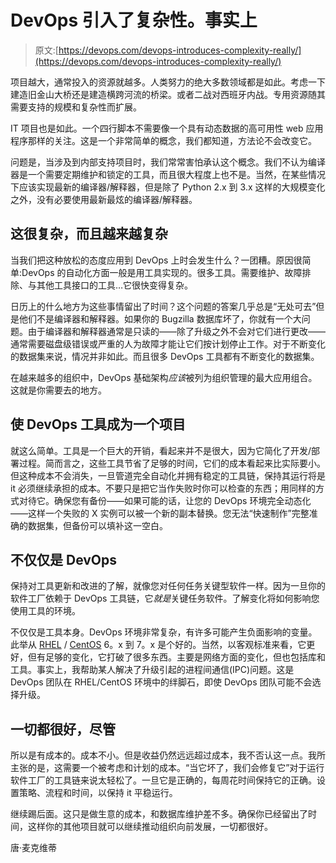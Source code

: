 # DevOps 引入了复杂性。事实上

> 原文:[https://devops.com/devops-introduces-complexity-really/](https://devops.com/devops-introduces-complexity-really/)

项目越大，通常投入的资源就越多。人类努力的绝大多数领域都是如此。考虑一下建造旧金山大桥还是建造横跨河流的桥梁。或者二战对西班牙内战。专用资源随其需要支持的规模和复杂性而扩展。

IT 项目也是如此。一个四行脚本不需要像一个具有动态数据的高可用性 web 应用程序那样的关注。这是一个非常简单的概念，我们都知道，方法论不会改变它。

问题是，当涉及到内部支持项目时，我们常常害怕承认这个概念。我们不认为编译器是一个需要定期维护和锁定的工具，而且很大程度上也不是。当然，在某些情况下应该实现最新的编译器/解释器，但是除了 Python 2.x 到 3.x 这样的大规模变化之外，没有必要使用最新最炫的编译器/解释器。

## **这很复杂，而且越来越复杂**

当我们把这种放松的态度应用到 DevOps 上时会发生什么？一团糟。原因很简单:DevOps 的自动化方面一般是用工具实现的。很多工具。需要维护、故障排除、与其他工具接口的工具…它很快变得复杂。

日历上的什么地方为这些事情留出了时间？这个问题的答案几乎总是“无处可去”但是他们不是编译器和解释器。如果你的 Bugzilla 数据库坏了，你就有一个大问题。由于编译器和解释器通常是只读的——除了升级之外不会对它们进行更改——通常需要磁盘级错误或严重的人为故障才能让它们按计划停止工作。对于不断变化的数据集来说，情况并非如此。而且很多 DevOps 工具都有不断变化的数据集。

在越来越多的组织中，DevOps 基础架构*应该*被列为组织管理的最大应用组合。这就是你需要去的地方。

## **使 DevOps 工具成为一个项目**

就这么简单。工具是一个巨大的开销，看起来并不是很大，因为它简化了开发/部署过程。简而言之，这些工具节省了足够的时间，它们的成本看起来比实际要小。但这种成本不会消失，一旦管道完全自动化并拥有稳定的工具链，保持其运行将是 it 必须继续承担的成本。不要只是把它当作失败时你可以检查的东西；用同样的方式对待它。确保您有备份——如果可能的话，让您的 DevOps 环境完全动态化——这样一个失败的 X 实例可以被一个新的副本替换。您无法“快速制作”完整准确的数据集，但备份可以填补这一空白。

## **不仅仅是 DevOps**

保持对工具更新和改进的了解，就像您对任何任务关键型软件一样。因为一旦你的软件工厂依赖于 DevOps 工具链，它*就是*关键任务软件。了解变化将如何影响您使用工具的环境。

不仅仅是工具本身。DevOps 环境非常复杂，有许多可能产生负面影响的变量。此举从 [RHEL](https://www.redhat.com/en/technologies/linux-platforms/enterprise-linux) / [CentOS](https://www.centos.org/) 6。x 到 7。x 是个好的。当然，以客观标准来看，它更好，但有足够的变化，它打破了很多东西。主要是网络方面的变化，但也包括库和工具。事实上，我帮助某人解决了升级引起的进程间通信(IPC)问题。这是 DevOps 团队在 RHEL/CentOS 环境中的绊脚石，即使 DevOps 团队可能不会选择升级。

## **一切都很好，尽管**

所以是有成本的。成本不小。但是收益仍然远远超过成本，我不否认这一点。我所主张的是，这需要一个被考虑和计划的成本。“当它坏了，我们会修复它”对于运行软件工厂的工具链来说太轻松了。一旦它是正确的，每周花时间保持它的正确。设置策略、流程和时间，以保持 it 平稳运行。

继续踢后面。这只是做生意的成本，和数据库维护差不多。确保你已经留出了时间，这样你的其他项目就可以继续推动组织向前发展，一切都很好。

唐·麦克维蒂